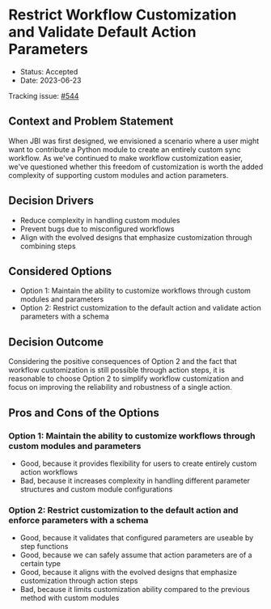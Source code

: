 # Restrict Workflow Customization and Validate Default Action Parameters

- Status: Accepted
- Date: 2023-06-23

Tracking issue: [#544](https://github.com/mozilla/jira-bugzilla-integration/issues/544)

## Context and Problem Statement

When JBI was first designed, we envisioned a scenario where a user might want to contribute a Python module to create an entirely custom sync workflow. As we've continued to make workflow customization easier, we've questioned whether this freedom of customization is worth the added complexity of supporting custom modules and action parameters.

## Decision Drivers

- Reduce complexity in handling custom modules
- Prevent bugs due to misconfigured workflows
- Align with the evolved designs that emphasize customization through combining steps

## Considered Options

- Option 1: Maintain the ability to customize workflows through custom modules and parameters
- Option 2: Restrict customization to the default action and validate action parameters with a schema

## Decision Outcome

Considering the positive consequences of Option 2 and the fact that workflow customization is still possible through action steps, it is reasonable to choose Option 2 to simplify workflow customization and focus on improving the reliability and robustness of a single action.

## Pros and Cons of the Options

### Option 1: Maintain the ability to customize workflows through custom modules and parameters

- Good, because it provides flexibility for users to create entirely custom action workflows
- Bad, because it increases complexity in handling different parameter structures and custom module configurations

### Option 2: Restrict customization to the default action and enforce parameters with a schema

- Good, because it validates that configured parameters are useable by step functions
- Good, because we can safely assume that action parameters are of a certain type
- Good, because it aligns with the evolved designs that emphasize customization through action steps
- Bad, because it limits customization ability compared to the previous method with custom modules
